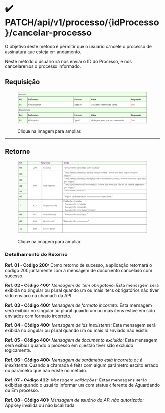 # ✔️ PATCH/api/v1/processo/{idProcesso}/cancelar-processo

O objetivo deste método é permitir que o usuário cancele o processo de assinatura que esteja em andamento.

Neste método o usuário irá nos enviar o ID do Processo, e nós cancelaremos o processo informado.

## Requisição

<figure><img src="../../../../.gitbook/assets/api15.png" alt=""><figcaption><p>Clique na imagem para ampliar.</p></figcaption></figure>

***

## Retorno

<figure><img src="../../../../.gitbook/assets/api16.png" alt=""><figcaption><p>Clique na imagem para ampliar.</p></figcaption></figure>

### Detalhamento do Retorno

**Ref. 01 - Código 200:** Como retorno de sucesso, a aplicação retornará o código 200 juntamente com a mensagem de documento cancelado com sucesso.

**Ref. 02 - Código 400:** _Mensagem de item obrigatório:_ Esta mensagem será exibida no singular ou plural quando um ou mais itens obrigatórios não tiver sido enviado na chamada da API.

**Ref. 03 - Código 400:** _Mensagem de formato incorreto:_ Esta mensagem será exibida no singular ou plural quando um ou mais itens estiverem sido enviados com formato incorreto.

**Ref. 04 - Código 400:** _Mensagem de Ids inexistente:_ Esta mensagem será exibida no singular ou plural quando um ou mais Id enviado não existir.

**Ref. 05 - Código 400:** _Mensagem de documento excluído:_ Esta mensagem será exibida quando o processo em questão tiver sido excluído logicamente.

**Ref. 06 - Código 400:** _Mensagem de parâmetro está incorreto ou é inexistente_: Quando a chamada é feita com algum parâmetro escrito errado ou parâmetro que não existe no método.

**Ref. 07 - Código 422:** _Mensagem validações:_ Estas mensagens serão exibidas quando o usuário informar um  com status diferente de Aguardando ou Em processo.

**Ref. 08 - Código 401:** _Mensagem de usuário da API não autorizado:_ AppKey inválida ou não localizada.
